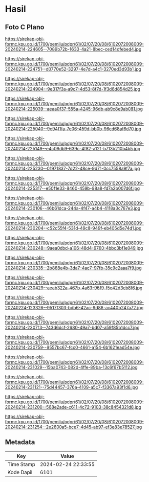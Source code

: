 # Hasil

## Foto C Plano

https://sirekap-obj-formc.kpu.go.id/1700/pemilu/pdpr/61/02/07/20/08/6102072008009-20240214-224605--7089b72b-1633-4a21-8bec-ced14dfebed4.jpg

https://sirekap-obj-formc.kpu.go.id/1700/pemilu/pdpr/61/02/07/20/08/6102072008009-20240214-224751--d0770e52-3297-4e7d-a4c1-3270ed3d93b1.jpg

https://sirekap-obj-formc.kpu.go.id/1700/pemilu/pdpr/61/02/07/20/08/6102072008009-20240214-224904--9e317f3a-a9c7-4d53-8f7d-1f3d6d854d25.jpg

https://sirekap-obj-formc.kpu.go.id/1700/pemilu/pdpr/61/02/07/20/08/6102072008009-20240214-225039--aeaa0f37-555a-4245-96db-ab9c8e9ab081.jpg

https://sirekap-obj-formc.kpu.go.id/1700/pemilu/pdpr/61/02/07/20/08/6102072008009-20240214-225040--9c94f1fa-7e06-459d-bb0b-96cd68af6d70.jpg

https://sirekap-obj-formc.kpu.go.id/1700/pemilu/pdpr/61/02/07/20/08/6102072008009-20240214-225149--e4c09db9-639c-4f82-a121-b713b210b4b5.jpg

https://sirekap-obj-formc.kpu.go.id/1700/pemilu/pdpr/61/02/07/20/08/6102072008009-20240214-225230--01971837-7d22-48ce-9d71-0cc7558a9f7a.jpg

https://sirekap-obj-formc.kpu.go.id/1700/pemilu/pdpr/61/02/07/20/08/6102072008009-20240214-225317--e50f1e33-8460-459b-98a8-fd7a2b007d6f.jpg

https://sirekap-obj-formc.kpu.go.id/1700/pemilu/pdpr/61/02/07/20/08/6102072008009-20240214-230106--46b61dca-244a-4f47-a4b4-4118a3c787e3.jpg

https://sirekap-obj-formc.kpu.go.id/1700/pemilu/pdpr/61/02/07/20/08/6102072008009-20240214-230204--c52c55f4-531d-49c8-949f-eb405d5e74d1.jpg

https://sirekap-obj-formc.kpu.go.id/1700/pemilu/pdpr/61/02/07/20/08/6102072008009-20240214-230248--9aea0dbd-a106-48d4-9760-4bbc3bf1e049.jpg

https://sirekap-obj-formc.kpu.go.id/1700/pemilu/pdpr/61/02/07/20/08/6102072008009-20240214-230335--2b868e4b-3da7-4ac7-97fb-35c9c2aaa7f9.jpg

https://sirekap-obj-formc.kpu.go.id/1700/pemilu/pdpr/61/02/07/20/08/6102072008009-20240214-230429--aeab322a-467b-4a63-96f9-f5e42d3eb8f6.jpg

https://sirekap-obj-formc.kpu.go.id/1700/pemilu/pdpr/61/02/07/20/08/6102072008009-20240224-123326--95171303-bdb6-42ac-9d88-ac440b247a72.jpg

https://sirekap-obj-formc.kpu.go.id/1700/pemilu/pdpr/61/02/07/20/08/6102072008009-20240214-230713--743d6dcf-2680-49a7-bd07-a59f85b1dcc7.jpg

https://sirekap-obj-formc.kpu.go.id/1700/pemilu/pdpr/61/02/07/20/08/6102072008009-20240214-230759--9557bc67-fcc0-4661-a154-6b1621ead54e.jpg

https://sirekap-obj-formc.kpu.go.id/1700/pemilu/pdpr/61/02/07/20/08/6102072008009-20240214-231029--15ba0743-082d-4ffe-89ba-13c6f67b5112.jpg

https://sirekap-obj-formc.kpu.go.id/1700/pemilu/pdpr/61/02/07/20/08/6102072008009-20240214-231121--75d44457-376a-4109-a5c7-f3367a93f1d6.jpg

https://sirekap-obj-formc.kpu.go.id/1700/pemilu/pdpr/61/02/07/20/08/6102072008009-20240214-231200--568e2ade-c611-4c72-9103-38c8454321d8.jpg

https://sirekap-obj-formc.kpu.go.id/1700/pemilu/pdpr/61/02/07/20/08/6102072008009-20240214-231254--2e2600a5-bce7-4d45-ab97-ef3e83e78527.jpg


## Metadata

| Key        | Value               |
| ---------- | ------------------- |
| Time Stamp | 2024-02-24 22:33:55 |
| Kode Dapil | 6101                |



